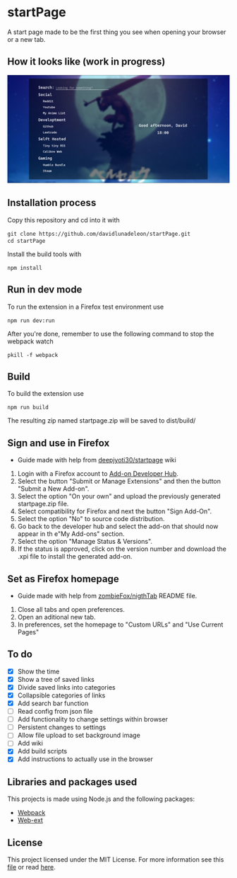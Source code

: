 # startPage

A start page made to be the first thing you see when opening your browser or a new tab.

## How it looks like (work in progress)

![Screenshot](./images/screenshot.jpg)

## Installation process

Copy this repository and cd into it with

```
git clone https://github.com/davidlunadeleon/startPage.git
cd startPage
```

Install the build tools with

```
npm install
```

## Run in dev mode

To run the extension in a Firefox test environment use

```
npm run dev:run
```

After you're done, remember to use the following command to stop the webpack watch

```
pkill -f webpack
```

## Build

To build the extension use

```
npm run build
```

The resulting zip named startpage.zip will be saved to dist/build/

## Sign and use in Firefox

* Guide made with help from [deepjyoti30/startpage](https://github.com/deepjyoti30/startpage/wiki/How-to-sign-the-extension-for-Personal-Use-on-Firefox) wiki

1. Login with a Firefox account to [Add-on Developer Hub](https://addons.mozilla.org/en-US/developers/).
2. Select the button "Submit or Manage Extensions" and then the button "Submit a New Add-on".
3. Select the option "On your own" and upload the previously generated startpage.zip file.
5. Select compatibility for Firefox and next the button "Sign Add-On".
6. Select the option "No" to source code distribution.
7. Go back to the developer hub and select the add-on that should now appear in th e"My Add-ons" section.
8. Select the option "Manage Status & Versions". 
9. If the status is approved, click on the version number and download the .xpi file to install the generated add-on.

## Set as Firefox homepage

* Guide made with help from [zombieFox/nigthTab](https://github.com/zombieFox/nightTab) README file.

1. Close all tabs and open preferences.
2. Open an aditional new tab.
3. In preferences, set the homepage to "Custom URLs" and "Use Current Pages" 

## To do

- [X] Show the time
- [X] Show a tree of saved links
- [X] Divide saved links into categories
- [X] Collapsible categories of links
- [X] Add search bar function
- [ ] Read config from json file
- [ ] Add functionality to change settings within browser
- [ ] Persistent changes to settings
- [ ] Allow file upload to set background image
- [ ] Add wiki
- [X] Add build scripts
- [X] Add instructions to actually use in the browser

## Libraries and packages used

This projects is made using Node.js and the following packages:

- [Webpack](https://www.npmjs.com/package/webpack)
- [Web-ext](https://www.npmjs.com/package/web-ext)

## License

This project licensed under the MIT License. For more information see this [file](LICENSE) or read [here](https://opensource.org/licenses/MIT).